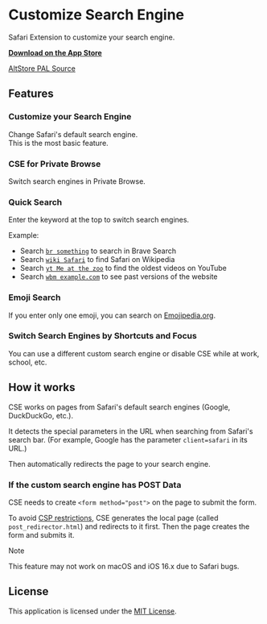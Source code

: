 # Customize Search Engine

Safari Extension to customize your search engine.  

**[Download on the App Store](https://apps.apple.com/app/customize-search-engine/id6445840140)**

[AltStore PAL Source](https://api.altstore.io/source/i.cizzuk.net/altstore/source.pal.json?app=com.tsg0o0.cse)

## Features

### Customize your Search Engine

Change Safari's default search engine.  
This is the most basic feature.

### CSE for Private Browse

Switch search engines in Private Browse.  

### Quick Search

Enter the keyword at the top to switch search engines.

Example:
- Search [`br something`](https://search.brave.com/search?q=something) to search in Brave Search
- Search [`wiki Safari`](https://en.wikipedia.org/w/index.php?title=Special:Search&search=Safari) to find Safari on Wikipedia
- Search [`yt Me at the zoo`](https://www.youtube.com/results?search_query=Me+at+the+zoo) to find the oldest videos on YouTube
- Search [`wbm example.com`](https://web.archive.org/web/*/example.com) to see past versions of the website

### Emoji Search

If you enter only one emoji, you can search on [Emojipedia.org](https://emojipedia.org).

### Switch Search Engines by Shortcuts and Focus

You can use a different custom search engine or disable CSE while at work, school, etc.

## How it works

CSE works on pages from Safari's default search engines (Google, DuckDuckGo, etc.).  

It detects the special parameters in the URL when searching from Safari's search bar. (For example, Google has the parameter `client=safari` in its URL.)  

Then automatically redirects the page to your search engine.

### If the custom search engine has POST Data

CSE needs to create `<form method="post">` on the page to submit the form.  

To avoid [CSP restrictions](https://developer.mozilla.org/en-US/docs/Web/HTTP/CSP), CSE generates the local page (called `post_redirector.html`) and redirects to it first. Then the page creates the form and submits it.

> [!NOTE]
> This feature may not work on macOS and iOS 16.x due to Safari bugs.

## License

This application is licensed under the [MIT License](https://github.com/Cizzuk/CSE/blob/main/LICENSE).
